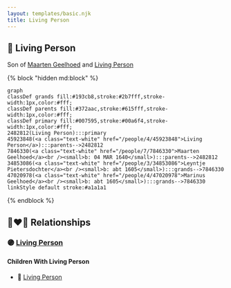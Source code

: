 ```yaml
---
layout: templates/basic.njk
title: Living Person
---
```

## 🔵 Living Person

Son of [Maarten Geelhoed](/people/7/7846330) and [Living Person](/people/4/45923848)

{% block "hidden md:block" %}
```mermaid
graph
classDef grands fill:#193cb8,stroke:#2b7fff,stroke-width:1px,color:#fff;
classDef parents fill:#372aac,stroke:#615fff,stroke-width:1px,color:#fff;
classDef primary fill:#007595,stroke:#00a6f4,stroke-width:1px,color:#fff;
2482812(Living Person):::primary
45923848(<a class="text-white" href="/people/4/45923848">Living Person</a>):::parents-->2482812
7846330(<a class="text-white" href="/people/7/7846330">Maarten Geelhoed</a><br /><small>b: 04 MAR 1640</small>):::parents-->2482812
34853086(<a class="text-white" href="/people/3/34853086">Leyntje Pietersdochter</a><br /><small>b: abt 1605</small>):::grands-->7846330
47020978(<a class="text-white" href="/people/4/47020978">Marinus Geelhoed</a><br /><small>b: abt 1605</small>):::grands-->7846330
linkStyle default stroke:#a1a1a1
```
{% endblock %}

## 👩‍❤️‍👨 Relationships

### 🟣 [Living Person](/people/7/73996126)

#### Children With Living Person
* 🔵 [Living Person](/people/2/25458048)